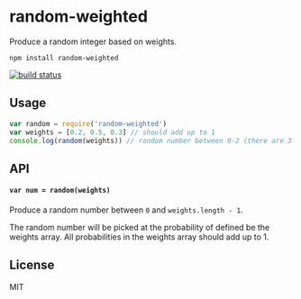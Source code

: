 # random-weighted

Produce a random integer based on weights.

```
npm install random-weighted
```

[![build status](http://img.shields.io/travis/mafintosh/random-weighted.svg?style=flat)](http://travis-ci.org/mafintosh/random-weighted)

## Usage

``` js
var random = require('random-weighted')
var weights = [0.2, 0.5, 0.3] // should add up to 1
console.log(random(weights)) // random number between 0-2 (there are 3 weights)
```

## API

#### `var num = random(weights)`

Produce a random number between `0` and `weights.length - 1`.

The random number will be picked at the probability of defined be the weights array.
All probabilities in the weights array should add up to 1.

## License

MIT
